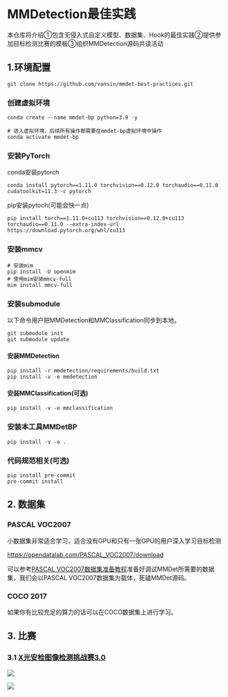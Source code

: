 # MMDetection最佳实践

<!-- <div align="center">

[English](README.md) | 简体中文

</div> -->

本仓库将介绍①包含无侵入式自定义模型、数据集、Hook的最佳实践②提供参加目标检测比赛的模板③组织MMDetection源码共读活动

## 1.环境配置

```shell
git clone https://github.com/vansin/mmdet-best-practices.git
```

### 创建虚拟环境

```shell
conda create --name mmdet-bp python=3.9 -y

# 进入虚拟环境，后续所有操作都需要在mmdet-bp虚拟环境中操作
conda activate mmdet-bp
```

### 安装PyTorch

conda安装pytorch

```shell
conda install pytorch==1.11.0 torchvision==0.12.0 torchaudio==0.11.0 cudatoolkit=11.3 -c pytorch
```

pip安装pytoch(可能会快一点)

```shell
pip install torch==1.11.0+cu113 torchvision==0.12.0+cu113 torchaudio==0.11.0 --extra-index-url https://download.pytorch.org/whl/cu113
```

### 安装mmcv

```shell
# 安装mim
pip install -U openmim
# 使用mim安装mmcv-full
mim install mmcv-full
```

### 安装submodule

<!-- （不需要执行）
```shell
git submodule add https://github.com/open-mmlab/mmdetection.git
git submodule add https://www.github.com/open-mmlab/mmclassification.git
``` -->

以下命令用户把MMDetection和MMClassification同步到本地。

```shell
git submodule init
git submodule update
```

#### 安装MMDetection

```shell
pip install -r mmdetection/requirements/build.txt
pip install -v -e mmdetection
```

#### 安装MMClassification(可选)

```shell
pip install -v -e mmclassification
```

### 安装本工具MMDetBP

```shell
pip install -v -e .
```

### 代码规范相关(可选)

```shell
pip install pre-commit
pre-commit install
```

## 2. 数据集

### PASCAL VOC2007

小数据集非常适合学习，适合没有GPU和只有一张GPU的用户深入学习目标检测

https://opendatalab.com/PASCAL_VOC2007/download

可以参考[PASCAL VOC2007数据集准备教程](docs/datasets/pascalvoc_2007.md)准备好调试MMDet所需要的数据集，我们会以PASCAL VOC2007数据集为载体，死磕MMDet源码。

### COCO 2017

如果你有比较充足的算力的话可以在COCO数据集上进行学习。

## 3. 比赛

### 3.1 [X光安检图像检测挑战赛3.0](https://challenge.xfyun.cn/topic/info?type=Xray-2022)

<!-- 已经整理好的数据集链接: https://pan.baidu.com/s/1C0luFgCyv_uxVAk3g1ruow 提取码: xray -->

![](https://moonstarimg.oss-cn-hangzhou.aliyuncs.com/000008.jpg)

![](https://moonstarimg.oss-cn-hangzhou.aliyuncs.com/000080.jpg)
